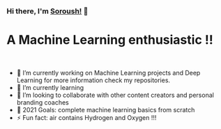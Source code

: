 ### Hi there, I'm [Soroush!](https://soroushghaderi.github.io/) 👋

# A Machine Learning enthusiastic !!

<br />

- 🔭 I’m currently working on Machine Learning projects and Deep Learning for more information check my repositories.
- 🌱 I’m currently learning
- 👯 I’m looking to collaborate with other content creators and personal branding coaches
- 🥅 2021 Goals: complete machine learning basics  from scratch
- ⚡ Fun fact: air contains Hydrogen and Oxygen !!!
